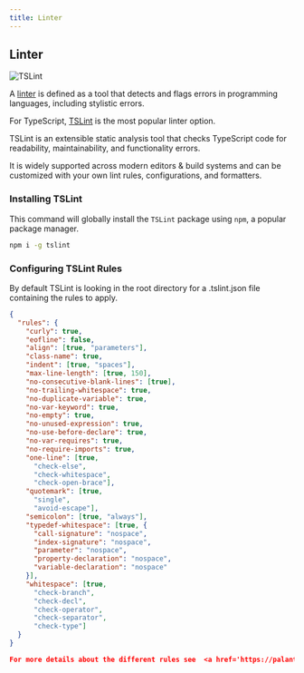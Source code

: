 ```yaml
---
title: Linter
---
```

## Linter

![TSLint](https://2.bp.blogspot.com/-w7oeP1geosE/V82a740bTbI/AAAAAAAAAu4/-zJxZsmmH6garbdmUplX0n5Yz5zDsvcVQCLcB/s1600/tslint.png)

A <a href='https://www.wikiwand.com/en/Lint_(software' target='_blank' rel='nofollow'>linter</a> is defined as a tool that detects and flags errors in programming languages, including stylistic errors.

For TypeScript, <a href='http://palantir.github.io/tslint' target='_blank' rel='nofollow'>TSLint</a> is the most popular linter option.

TSLint is an extensible static analysis tool that checks TypeScript code for readability, maintainability, and functionality errors.

It is widely supported across modern editors & build systems and can be customized with your own lint rules, configurations, and formatters.

### Installing TSLint

This command will globally install the `TSLint` package using `npm`, a popular package manager.

```bash
npm i -g tslint
```

### Configuring TSLint Rules

By default TSLint is looking in the root directory for a .tslint.json file containing the rules to apply.

```json
{
  "rules": {
    "curly": true,
    "eofline": false,
    "align": [true, "parameters"],
    "class-name": true,
    "indent": [true, "spaces"],
    "max-line-length": [true, 150],
    "no-consecutive-blank-lines": [true],
    "no-trailing-whitespace": true,
    "no-duplicate-variable": true,
    "no-var-keyword": true,
    "no-empty": true,
    "no-unused-expression": true,
    "no-use-before-declare": true,
    "no-var-requires": true,
    "no-require-imports": true,
    "one-line": [true,
      "check-else",
      "check-whitespace",
      "check-open-brace"],
    "quotemark": [true,
      "single",
      "avoid-escape"],
    "semicolon": [true, "always"],
    "typedef-whitespace": [true, {
      "call-signature": "nospace",
      "index-signature": "nospace",
      "parameter": "nospace",
      "property-declaration": "nospace",
      "variable-declaration": "nospace"
    }],
    "whitespace": [true,
      "check-branch",
      "check-decl",
      "check-operator",
      "check-separator",
      "check-type"]
  }
}

For more details about the different rules see  <a href='https://palantir.github.io/tslint/rules/' target='_blank' rel='nofollow'>TSLint
